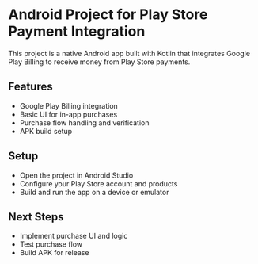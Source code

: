 # Android Project for Play Store Payment Integration

This project is a native Android app built with Kotlin that integrates Google Play Billing to receive money from Play Store payments.

## Features
- Google Play Billing integration
- Basic UI for in-app purchases
- Purchase flow handling and verification
- APK build setup

## Setup
- Open the project in Android Studio
- Configure your Play Store account and products
- Build and run the app on a device or emulator

## Next Steps
- Implement purchase UI and logic
- Test purchase flow
- Build APK for release
